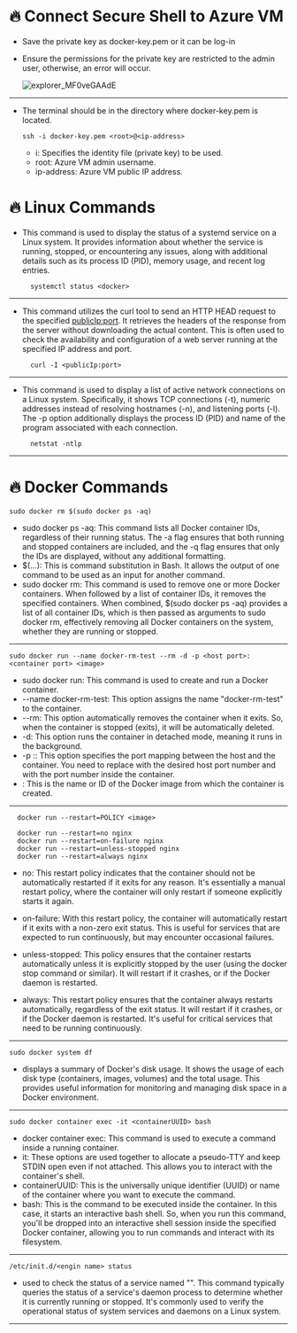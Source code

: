 # 🔥 Connect Secure Shell to Azure VM

- Save the private key as docker-key.pem or it can be log-in 
- Ensure the permissions for the private key are restricted to the admin user, otherwise, an error will occur.

  ![explorer_MF0veGAAdE](https://github.com/JaegyeomKim/Cloud_Kay/assets/77129961/7306312f-7a7a-4e0e-a483-8a20e626e86f)

***
- The terminal should be in the directory where docker-key.pem is located.

      ssh -i docker-key.pem <root>@<ip-address>

  - i: Specifies the identity file (private key) to be used.
  - root: Azure VM admin username.
  - ip-address: Azure VM public IP address.

# 🔥 Linux Commands

- This command is used to display the status of a systemd service on a Linux system. It provides information about whether the service is running, stopped, or encountering any issues, along with additional details such as its process ID (PID), memory usage, and recent log entries.

        systemctl status <docker>
***

- This command utilizes the curl tool to send an HTTP HEAD request to the specified <publicIp:port>. It retrieves the headers of the response from the server without downloading the actual content. This is often used to check the availability and configuration of a web server running at the specified IP address and port.

        curl -I <publicIp:port>
***

- This command is used to display a list of active network connections on a Linux system. Specifically, it shows TCP connections (-t), numeric addresses instead of resolving hostnames (-n), and listening ports (-l). The -p option additionally displays the process ID (PID) and name of the program associated with each connection.

        netstat -ntlp
***

# 🔥 Docker Commands

    sudo docker rm $(sudo docker ps -aq)

- sudo docker ps -aq: This command lists all Docker container IDs, regardless of their running status. The -a flag ensures that both running and stopped containers are included, and the -q flag ensures that only the IDs are displayed, without any additional formatting.
- $(...): This is command substitution in Bash. It allows the output of one command to be used as an input for another command.
- sudo docker rm: This command is used to remove one or more Docker containers. When followed by a list of container IDs, it removes the specified containers.
When combined, $(sudo docker ps -aq) provides a list of all container IDs, which is then passed as arguments to sudo docker rm, effectively removing all Docker containers on the system, whether they are running or stopped.
***

    sudo docker run --name docker-rm-test --rm -d -p <host port>:<container port> <image>

- sudo docker run: This command is used to create and run a Docker container.
- --name docker-rm-test: This option assigns the name "docker-rm-test" to the container.
- --rm: This option automatically removes the container when it exits. So, when the container is stopped (exits), it will be automatically deleted.
- -d: This option runs the container in detached mode, meaning it runs in the background.
- -p <host port>:<container port>: This option specifies the port mapping between the host and the container. You need to replace <hostport> with the desired host port number and <container port> with the port number inside the container.
- <image>: This is the name or ID of the Docker image from which the container is created.
***

      docker run --restart=POLICY <image>
  
      docker run --restart=no nginx
      docker run --restart=on-failure nginx
      docker run --restart=unless-stopped nginx
      docker run --restart=always nginx

- no: This restart policy indicates that the container should not be automatically restarted if it exits for any reason. It's essentially a manual restart policy, where the container will only restart if someone explicitly starts it again.

- on-failure: With this restart policy, the container will automatically restart if it exits with a non-zero exit status. This is useful for services that are expected to run continuously, but may encounter occasional failures.

- unless-stopped: This policy ensures that the container restarts automatically unless it is explicitly stopped by the user (using the docker stop command or similar). It will restart if it crashes, or if the Docker daemon is restarted.

- always: This restart policy ensures that the container always restarts automatically, regardless of the exit status. It will restart if it crashes, or if the Docker daemon is restarted. It's useful for critical services that need to be running continuously.

***

    sudo docker system df

- displays a summary of Docker's disk usage. It shows the usage of each disk type (containers, images, volumes) and the total usage. This provides useful information for monitoring and managing disk space in a Docker environment.
***
    sudo docker container exec -it <containerUUID> bash

- docker container exec: This command is used to execute a command inside a running container.
- it: These options are used together to allocate a pseudo-TTY and keep STDIN open even if not attached. This allows you to interact with the container's shell.
- containerUUID: This is the universally unique identifier (UUID) or name of the container where you want to execute the command.
- bash: This is the command to be executed inside the container. In this case, it starts an interactive bash shell.
So, when you run this command, you'll be dropped into an interactive shell session inside the specified Docker container, allowing you to run commands and interact with its filesystem.

***
    /etc/init.d/<engin name> status

- used to check the status of a service named "<engin name>". This command typically queries the status of a service's daemon process to determine whether it is currently running or stopped. It's commonly used to verify the operational status of system services and daemons on a Linux system.
***















